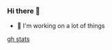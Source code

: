 ### Hi there 👋

<!--
**donnellan0007/donnellan0007** is a ✨ _special_ ✨ repository because its `README.md` (this file) appears on your GitHub profile. -->

- 🔭 I'm working on a lot of things

[gh stats](https://github-readme-stats.vercel.app/api?username=donnellan0007&hide=contribs,prs,issues&show_icons=true&theme=radical&bg_color=00000000)

<!-- [![@rphi's Holopin board](https://holopin.io/api/user/board?user=don)](https://holopin.io/@don) -->

